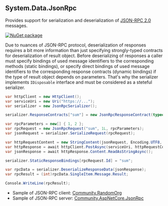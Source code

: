 ## System.Data.JsonRpc

Provides support for serialization and deserialization of [JSON-RPC 2.0](http://www.jsonrpc.org/specification) messages.

[![NuGet package](https://img.shields.io/nuget/v/System.Data.JsonRpc.svg?style=flat-square)](https://www.nuget.org/packages/System.Data.JsonRpc)

Due to nuances of JSON-RPC protocol, deserialization of responses requires a bit more information than just specifying strongly-typed contracts for deserialization of result object. Before deserializing of responses a caller must specify bindings of used message identifiers to the corresponding methods (static bindings), or specify direct bindings of used message identifiers to the corresponding response contracts (dynamic bindings) if the type of result object depends on parameters. That's why the serializer implements `IDisposable` interface and must be considered as a steteful serializer.

```cs
var httpClient = new HttpClient();
var serviceUri = new Uri("https://...");
var serializer = new JsonRpcSerializer();

serializer.ResponseContracts["sum"] = new JsonRpcResponseContract(typeof(int));

var rpcParameters = new[] { 1, 2 };
var rpcRequest = new JsonRpcRequest("sum", 1L, rpcParameters);
var jsonRequest = serializer.SerializeRequest(rpcRequest);

var httpRequestContent = new StringContent(jsonRequest, Encoding.UTF8, "application/json");
var httpResponse = await httpClient.PostAsync(serviceUri, httpRequestContent);
var jsonResponse = await httpResponse.Content.ReadAsStringAsync();

serializer.StaticResponseBindings[rpcRequest.Id] = "sum";

var rpcData = serializer.DeserializeResponseData(jsonResponse);
var rpcResult = (int)rpcData.SingleItem.Message.Result;

Console.WriteLine(rpcResult);
```

- Sample of JSON-RPC client: [Community.RandomOrg](https://github.com/alexanderkozlenko/random-org)
- Sample of JSON-RPC server: [Community.AspNetCore.JsonRpc](https://github.com/alexanderkozlenko/aspnetcore-json-rpc)